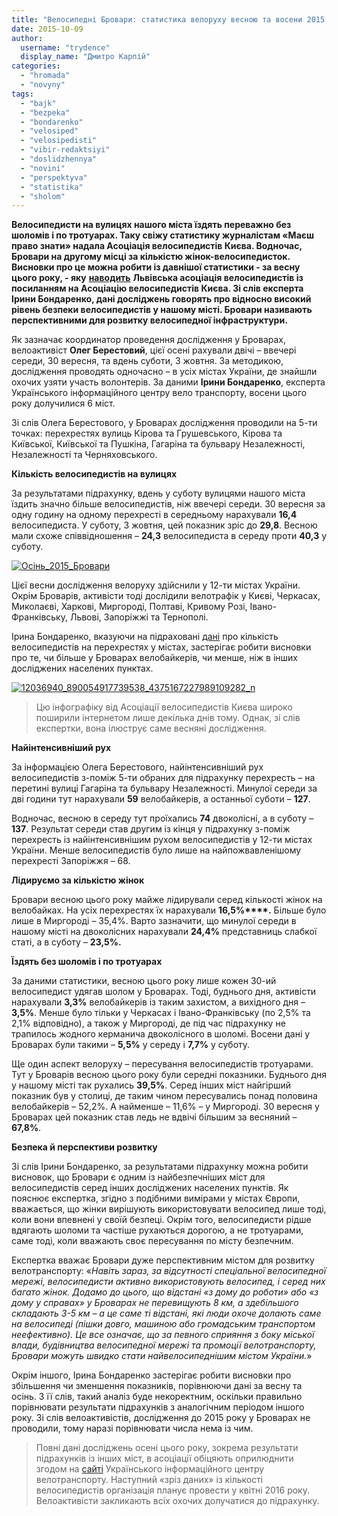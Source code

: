 ```yaml
---
title: "Велосипедні Бровари: статистика велоруху весною та восени 2015 року"
date: 2015-10-09
author: 
  username: "trydence"
  display_name: "Дмитро Карпій"
categories: 
  - "hromada"
  - "novyny"
tags: 
  - "bajk"
  - "bezpeka"
  - "bondarenko"
  - "velosiped"
  - "velosipedisti"
  - "vibir-redaktsiyi"
  - "doslidzhennya"
  - "novini"
  - "perspektyva"
  - "statistika"
  - "sholom"
---
```


**Велосипедисти на вулицях нашого міста їздять переважно без шоломів і по тротуарах. Таку свіжу статистику журналістам «Маєш право знати» надала Асоціація велосипедистів Києва. Водночас, Бровари на другому місці за кількістю жінок-велосипедисток. Висновки про це можна робити із давнішої статистики - за весну цього року, - яку** [**наводить**](https://www.facebook.com/velolviv/photos/a.143126032432434.36247.112664135478624/890054917739538/?type=3&theater) **Львівська асоціація велосипедистів із посиланням на Асоціацію велосипедистів Києва. Зі слів експерта Ірини Бондаренко, дані досліджень говорять про відносно високий рівень безпеки велосипедистів у нашому місті. Бровари називають перспективними для розвитку велосипедної інфраструктури.**

Як зазначає координатор проведення дослідження у Броварах, велоактивіст **Олег Берестовий**, цієї осені рахували двічі – ввечері середи, 30 вересня, та вдень суботи, 3 жовтня. За методикою, дослідження проводять одночасно – в усіх містах України, де знайшли охочих узяти участь волонтерів. За даними **Ірини Бондаренко**, експерта Українського інформаційного центру вело транспорту, восени цього року долучилися 6 міст.

Зі слів Олега Берестового, у Броварах дослідження проводили на 5-ти точках: перехрестях вулиць Кірова та Грушевського, Кірова та Київської, Київської та Пушкіна, Гагаріна та бульвару Незалежності, Незалежності та Черняховського.

**Кількість велосипедистів на вулицях**

За результатами підрахунку, вдень у суботу вулицями нашого міста їздить значно більше велосипедистів, ніж ввечері середи. 30 вересня за одну годину на одному перехресті в середньому нарахували **16,4** велосипедиста. У суботу, 3 жовтня, цей показник зріс до **29,8**. Весною мали схоже співвідношення – **24,3** велосипедиста в середу проти **40,3** у суботу.

[![Осінь_2015_Бровари](https://mpz.brovary.org/wp-content/uploads/2015/10/Osin_2015_Brovary.jpg)](https://mpz.brovary.org/wp-content/uploads/2015/10/Osin_2015_Brovary.jpg)

Цієї весни дослідження велоруху здійснили у 12-ти містах України. Окрім Броварів, активісти тоді дослідили велотрафік у Києві, Черкасах, Миколаєві, Харкові, Миргороді, Полтаві, Кривому Розі, Івано-Франківську, Львові, Запоріжжі та Тернополі.

Ірина Бондаренко, вказуючи на підраховані [дані](https://www.facebook.com/velolviv/photos/a.143126032432434.36247.112664135478624/890054917739538/?type=3&theater) про кількість велосипедистів на перехрестях у містах, застерігає робити висновки про те, чи більше у Броварах велобайкерів, чи менше, ніж в інших досліджених населених пунктах.

[![12036940_890054917739538_4375167227989109282_n](https://mpz.brovary.org/wp-content/uploads/2015/10/12036940_890054917739538_4375167227989109282_n.jpg)](https://mpz.brovary.org/wp-content/uploads/2015/10/12036940_890054917739538_4375167227989109282_n.jpg)

> Цю інфографіку від Асоціації велосипедистів Києва широко поширили інтернетом лише декілька днів тому. Однак, зі слів експертки, вона ілюструє саме весняні дослідження.

**Найінтенсивніший рух**

За інформацією Олега Берестового, найінтенсивніший рух велосипедистів з-поміж 5-ти обраних для підрахунку перехресть – на перетині вулиці Гагаріна та бульвару Незалежності. Минулої середи за дві години тут нарахували **59** велобайкерів, а останньої суботи – **127**.

Водночас, весною в середу тут проїхались **74** двоколісні, а в суботу – **137**. Результат середи став другим із кінця у підрахунку з-поміж перехресть із найінтенсивнішим рухом велосипедистів у 12-ти містах України. Менше велосипедистів було лише на найпожвавленішому перехресті Запоріжжя – 68.

**Лідируємо за кількістю жінок**

Бровари весною цього року майже лідирували серед кількості жінок на велобайках. На усіх перехрестях їх нарахували **16,5%****.** Більше було лише в Миргороді – 35,4%. Варто зазначити, що минулої середи в нашому місті на двоколісних нарахували **24,4%** представниць слабкої статі, а в суботу – **23,5%.**

**Їздять без шоломів і по тротуарах**

За даними статистики, весною цього року лише кожен 30-ий велосипедист удягав шолом у Броварах. Тоді, буднього дня, активісти нарахували **3,3%** велобайкерів із таким захистом, а вихідного дня – **3,5%**. Менше було тільки у Черкасах і Івано-Франківську (по 2,5% та 2,1% відповідно), а також у Миргороді, де під час підрахунку не трапилось жодного керманича двоколісного в шоломі. Восени дані у Броварах були такими – **5,5%** у середу і **7,7%** у суботу.

Ще один аспект велоруху – пересування велосипедистів тротуарами. Тут у Броварів весною цього року були середні показники. Буднього дня у нашому місті так рухались **39,5%**. Серед інших міст найгірший показник був у столиці, де таким чином пересувались понад половина велобайкерів – 52,2%. А найменше – 11,6% – у Миргороді. 30 вересня у Броварах цей показник став ледь не вдвічі більшим за весняний – **67,8%**.

**Безпека й перспективи розвитку**

Зі слів Ірини Бондаренко, за результатами підрахунку можна робити висновок, що Бровари є одним із найбезпечніших міст для велосипедистів серед інших досліджених населених пунктів. Як пояснює експертка, згідно з подібними вимірами у містах Європи, вважається, що жінки вирішують використовувати велосипед лише тоді, коли вони впевнені у своїй безпеці. Окрім того, велосипедисти рідше вдягають шоломи та частіше рухаються дорогою, а не тротуарами, саме тоді, коли вважають своє пересування по місту безпечним.

Експертка вважає Бровари дуже перспективним містом для розвитку велотранспорту: «_Навіть зараз, за відсутності спеціальної велосипедної мережі, велосипедисти активно використовують велосипед, і серед них багато жінок. Додамо до цього, що відстані «з дому до роботи» або «з дому у справах» у Броварах не перевищують 8 км, а здебільшого складають 3-5 км – а це саме ті відстані, які люди охоче долають саме на велосипеді (пішки довго, машиною або громадським транспортом неефективно). Це все означає, що за певного сприяння з боку міської влади, будівництва велосипедної мережі та промоції велотранспорту, Бровари можуть швидко стати найвелосипеднішим містом України._»

Окрім іншого, Ірина Бондаренко застерігає робити висновки про збільшення чи зменшення показників, порівнюючи дані за весну та осінь. З її слів, такий аналіз буде некоректним, оскільки правильно порівнювати результати підрахунків з аналогічним періодом іншого року. Зі слів велоактивістів, дослідження до 2015 року у Броварах не проводили, тому наразі порівнювати числа нема із чим.

> Повні дані досліджень осені цього року, зокрема результати підрахунків із інших міст, в асоціації обіцяють оприлюднити згодом на [сайті](http://velotransport.info/) Українського інформаційного центру велотранспорту. Наступний «зріз даних» із кількості велосипедистів організація планує провести у квітні 2016 року. Велоактивісти закликають всіх охочих долучатися до підрахунку.
